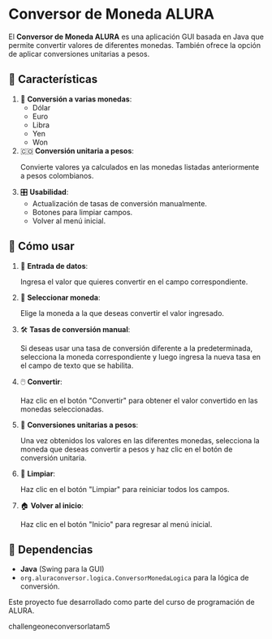 <h1>Conversor de Moneda ALURA</h1>

<p>El <strong>Conversor de Moneda ALURA</strong> es una aplicación GUI basada en Java que permite convertir valores de diferentes monedas. También ofrece la opción de aplicar conversiones unitarias a pesos.</p>

<h2>🌟 Características</h2>
<ol>
    <li>
        🔄 <strong>Conversión a varias monedas</strong>:
        <ul>
            <li>Dólar</li>
            <li>Euro</li>
            <li>Libra</li>
            <li>Yen</li>
            <li>Won</li>
        </ul>
    </li>
    <li>
        🇨🇴 <strong>Conversión unitaria a pesos</strong>: 
        <p>Convierte valores ya calculados en las monedas listadas anteriormente a pesos colombianos.</p>
    </li>
    <li>
        🎛️ <strong>Usabilidad</strong>: 
        <ul>
            <li>Actualización de tasas de conversión manualmente.</li>
            <li>Botones para limpiar campos.</li>
            <li>Volver al menú inicial.</li>
        </ul>
    </li>
</ol>

<h2>🚀 Cómo usar</h2>
<ol>
    <li>
        📝 <strong>Entrada de datos</strong>: 
        <p>Ingresa el valor que quieres convertir en el campo correspondiente.</p>
    </li>
    <li>
        💱 <strong>Seleccionar moneda</strong>: 
        <p>Elige la moneda a la que deseas convertir el valor ingresado.</p>
    </li>
    <li>
        🛠️ <strong>Tasas de conversión manual</strong>: 
        <p>Si deseas usar una tasa de conversión diferente a la predeterminada, selecciona la moneda correspondiente y luego ingresa la nueva tasa en el campo de texto que se habilita.</p>
    </li>
    <li>
        🖱️ <strong>Convertir</strong>: 
        <p>Haz clic en el botón "Convertir" para obtener el valor convertido en las monedas seleccionadas.</p>
    </li>
    <li>
        🔄 <strong>Conversiones unitarias a pesos</strong>: 
        <p>Una vez obtenidos los valores en las diferentes monedas, selecciona la moneda que deseas convertir a pesos y haz clic en el botón de conversión unitaria.</p>
    </li>
    <li>
        🧹 <strong>Limpiar</strong>: 
        <p>Haz clic en el botón "Limpiar" para reiniciar todos los campos.</p>
    </li>
    <li>
        🏠 <strong>Volver al inicio</strong>: 
        <p>Haz clic en el botón "Inicio" para regresar al menú inicial.</p>
    </li>
</ol>

<h2>🔧 Dependencias</h2>
<ul>
    <li><strong>Java</strong> (Swing para la GUI)</li>
    <li><code>org.aluraconversor.logica.ConversorMonedaLogica</code> para la lógica de conversión.</li>
</ul>


<p>Este proyecto fue desarrollado como parte del curso de programación de ALURA.</p>




challengeoneconversorlatam5
